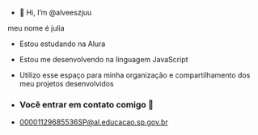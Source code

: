 - 👋 Hi, I’m @alveeszjuu

meu nome é julia

- Estou estudando na Alura
- Estou me desenvolvendo na linguagem JavaScript
- Utilizo esse espaço para minha organização e compartilhamento dos meu projetos desenvolvidos

- ### Você entrar em contato comigo 💌

- 00001129685536SP@al.educacao.sp.gov.br
